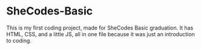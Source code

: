 # SheCodes-Basic

This is my first coding project, made for SheCodes Basic graduation. 
It has HTML, CSS, and a little JS, all in one file because it was just an introduction to coding.
